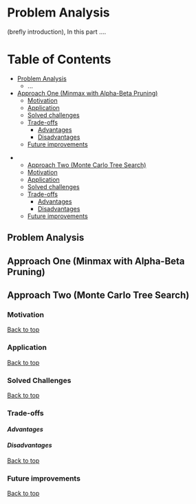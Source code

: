 # Problem Analysis
(brefly introduction), In this part ....





# Table of Contents
- [Problem Analysis](#problem-analysis)
  * ...
- [Approach One (Minmax with Alpha-Beta Pruning)](#approach-one-minmax-with-alpha-beta-pruning)
  * [Motivation](#motivation)
  * [Application](#application)
  * [Solved challenges](#solved-challenges)
  * [Trade-offs](#trade-offs)     
     - [Advantages](#advantages)
     - [Disadvantages](#disadvantages)
  * [Future improvements](#future-improvements)
* - [Approach Two (Monte Carlo Tree Search)](#approach-two-monte-carlo-tree-search)
  * [Motivation](#motivation)
  * [Application](#application)
  * [Solved challenges](#solved-challenges)
  * [Trade-offs](#trade-offs)     
     - [Advantages](#advantages)
     - [Disadvantages](#disadvantages)
  * [Future improvements](#future-improvements)

## Problem Analysis


## Approach One (Minmax with Alpha-Beta Pruning)




## Approach Two (Monte Carlo Tree Search)
### Motivation 



[Back to top](#table-of-contents)

### Application  

[Back to top](#table-of-contents)

### Solved Challenges

[Back to top](#table-of-contents)


### Trade-offs  
#### *Advantages*  


#### *Disadvantages*

[Back to top](#table-of-contents)

### Future improvements  

[Back to top](#table-of-contents)

